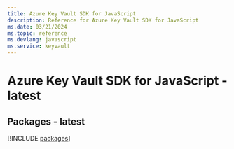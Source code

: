 ```yaml
---
title: Azure Key Vault SDK for JavaScript
description: Reference for Azure Key Vault SDK for JavaScript
ms.date: 03/21/2024
ms.topic: reference
ms.devlang: javascript
ms.service: keyvault
---
```

# Azure Key Vault SDK for JavaScript - latest
## Packages - latest
[!INCLUDE [packages](key-vault-index.md)]